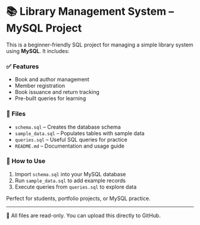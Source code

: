 
# 📚 Library Management System – MySQL Project

This is a beginner-friendly SQL project for managing a simple library system using **MySQL**. It includes:

### ✅ Features
- Book and author management
- Member registration
- Book issuance and return tracking
- Pre-built queries for learning

### 📂 Files
- `schema.sql` – Creates the database schema
- `sample_data.sql` – Populates tables with sample data
- `queries.sql` – Useful SQL queries for practice
- `README.md` – Documentation and usage guide

### 🚀 How to Use
1. Import `schema.sql` into your MySQL database
2. Run `sample_data.sql` to add example records
3. Execute queries from `queries.sql` to explore data

Perfect for students, portfolio projects, or MySQL practice.

---

🔐 All files are read-only. You can upload this directly to GitHub.
